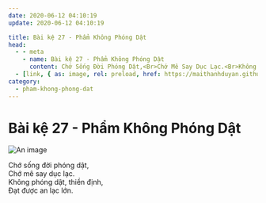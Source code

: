 ```yaml
---
date: 2020-06-12 04:10:19
update: 2020-06-12 04:10:19

title: Bài kệ 27 - Phẩm Không Phóng Dật
head:
  - - meta
    - name: Bài kệ 27 - Phẩm Không Phóng Dật
      content: Chớ Sống Đời Phóng Dật,<Br>Chớ Mê Say Dục Lạc.<Br>Không Phóng Dật, Thiền Định,<Br>Ðạt Được An Lạc Lớn.<Br>
  - [link, { as: image, rel: preload, href: https://maithanhduyan.github.io/kinh-phap-cu/img/pham-khong-phong-dat/pham-khong-phong-dat-027.jpg }]
category:
  - pham-khong-phong-dat
---
```


# Bài kệ 27 - Phẩm Không Phóng Dật

![An image](/img/pham-khong-phong-dat/pham-khong-phong-dat-027.jpg)

Chớ sống đời phóng dật,<br>Chớ mê say dục lạc.<br>Không phóng dật, thiền định,<br>Ðạt được an lạc lớn.<br>
